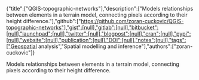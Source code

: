 {"title":["QGIS-topographic-networks"],"description":["Models relationships between elements in a terrain model, connecting pixels according to their height difference."],"github":["https://github.com/zoran-cuckovic/QGIS-topographic-networks"],"gist":[null],"gitlab":[null],"bitbucket":[null],"launchpad":[null],"twitter":[null],"blogpost":[null],"cran":[null],"pypi":[null],"website":[null],"publication":[null],"DOI":[null],"notes":[null],"tags":["Geospatial analysis","Spatial modelling and inference"],"authors":["zoran-cuckovic"]}

Models relationships between elements in a terrain model, connecting pixels according to their height difference.